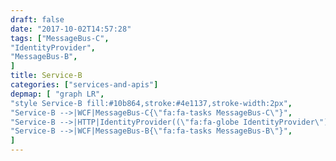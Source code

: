 ```yaml
---
draft: false
date: "2017-10-02T14:57:28"
tags: ["MessageBus-C",
"IdentityProvider",
"MessageBus-B",
]
title: Service-B
categories: ["services-and-apis"]
depmap: [ "graph LR",
"style Service-B fill:#10b864,stroke:#4e1137,stroke-width:2px",
"Service-B -->|WCF|MessageBus-C{\"fa:fa-tasks MessageBus-C\"}",
"Service-B -->|HTTP|IdentityProvider((\"fa:fa-globe IdentityProvider\"))",
"Service-B -->|WCF|MessageBus-B{\"fa:fa-tasks MessageBus-B\"}",
]
---
```

			